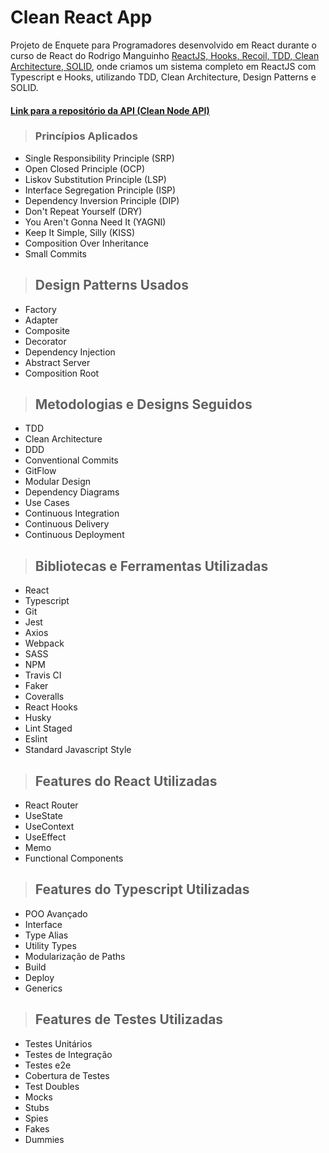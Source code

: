 # Clean React App

Projeto de Enquete para Programadores desenvolvido em React durante o curso de React do Rodrigo Manguinho [ReactJS, Hooks, Recoil, TDD, Clean Architecture, SOLID](https://www.udemy.com/course/react-com-mango/), onde criamos um sistema completo em ReactJS com Typescript e Hooks, utilizando TDD, Clean Architecture, Design Patterns e SOLID.

#### [Link para a repositório da API (Clean Node API)](https://github.com/PedroPadilhaPortella/clean-node-api)


> ### Princípios Aplicados
* Single Responsibility Principle (SRP)
* Open Closed Principle (OCP)
* Liskov Substitution Principle (LSP)
* Interface Segregation Principle (ISP)
* Dependency Inversion Principle (DIP)
* Don't Repeat Yourself (DRY)
* You Aren't Gonna Need It (YAGNI)
* Keep It Simple, Silly (KISS)
* Composition Over Inheritance
* Small Commits
> ## Design Patterns Usados
* Factory
* Adapter
* Composite
* Decorator
* Dependency Injection
* Abstract Server
* Composition Root
> ## Metodologias e Designs Seguidos
* TDD
* Clean Architecture
* DDD
* Conventional Commits
* GitFlow
* Modular Design
* Dependency Diagrams
* Use Cases
* Continuous Integration
* Continuous Delivery
* Continuous Deployment
> ## Bibliotecas e Ferramentas Utilizadas
* React
* Typescript
* Git
* Jest
* Axios
* Webpack
* SASS
* NPM
* Travis CI
* Faker
* Coveralls
* React Hooks
* Husky
* Lint Staged
* Eslint
* Standard Javascript Style
> ## Features do React Utilizadas
* React Router
* UseState
* UseContext
* UseEffect
* Memo
* Functional Components
> ## Features do Typescript Utilizadas
* POO Avançado
* Interface
* Type Alias
* Utility Types
* Modularização de Paths
* Build
* Deploy
* Generics
> ## Features de Testes Utilizadas
* Testes Unitários
* Testes de Integração
* Testes e2e
* Cobertura de Testes
* Test Doubles
* Mocks
* Stubs
* Spies
* Fakes
* Dummies